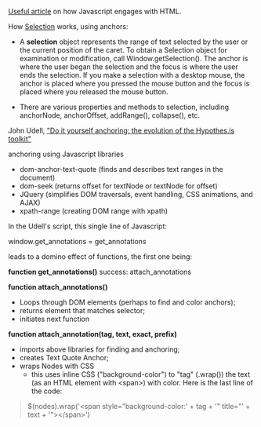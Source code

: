 [Useful article](https://medium.com/@jacobwarduk/how-to-correctly-use-preventdefault-stoppropagation-or-return-false-on-events-6c4e3f31aedb) on how Javascript engages with HTML. 

How [Selection](https://developer.mozilla.org/en-US/docs/Web/API/Selection) works, using anchors: 

- A **selection** object represents the range of text selected by the user or the current position of the caret. To obtain a Selection object for examination or modification, call Window.getSelection(). The anchor is where the user began the selection and the focus is where the user ends the selection. If you make a selection with a desktop mouse, the anchor is placed where you pressed the mouse button and the focus is placed where you released the mouse button.

- There are various properties and methods to selection, including anchorNode, anchorOffset, addRange(), collapse(), etc.

John Udell, ["Do it yourself anchoring: the evolution of the Hypothes.is toolkit"](https://web.hypothes.is/blog/do-it-yourself-anchoring-and-the-evolution-of-the-hypothesis-toolkit/) 

anchoring using Javascript libraries
- dom-anchor-text-quote (finds and describes text ranges in the document)
- dom-seek (returns offset for textNode or textNode for offset)
- JQuery (simplifies DOM traversals, event handling, CSS animations, and AJAX)
- xpath-range (creating DOM range with xpath)

In the Udell's script, this single line of Javascript:

window.get_annotations = get_annotations

leads to a domino effect of functions, the first one being:

**function get_annotations()**
success: attach_annotations

**function attach_annotations()**
- Loops through DOM elements (perhaps to find and color anchors); 
- returns element that matches selector; 
- initiates next function

**function attach_annotation(tag, text, exact, prefix)**
- imports above libraries for finding and anchoring; 
- creates Text Quote Anchor; 
- wraps Nodes with CSS
	- this uses inline CSS ("background-color") to "tag" (.wrap()) the text (as an HTML element with &lt;span&gt;) with color. Here is the last line of the code:

>	$(nodes).wrap('&lt;span style="background-color:' + tag + '" title="' + text + '"&gt;&lt;/span&gt;')